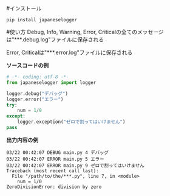 #インストール
```
pip install japaneselogger
```
#使い方
Debug, Info, Warning, Error, Criticalの全てのメッセージは"***.debug.log"ファイルに保存される

Error, Criticalは"***.error.log"ファイルに保存される

**ソースコードの例**
```python
# -*- coding: utf-8 -*-
from japaneselogger import logger

logger.debug("デバッグ")
logger.error("エラー")
try:
    num = 1/0
except:
    logger.exception("ゼロで割ってはいけません")
pass
```

**出力内容の例**
```
03/22 00:42:07 DEBUG main.py 4 デバッグ
03/22 00:42:07 ERROR main.py 5 エラー
03/22 00:42:07 ERROR main.py 9 ゼロで割ってはいけません
Traceback (most recent call last):
  File "/path/to/the/***.py", line 7, in <module>
    num = 1/0
ZeroDivisionError: division by zero
```